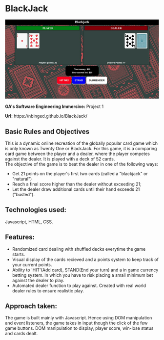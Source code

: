 # BlackJack

<img src="images/screenshot.jpg">

<p><b>GA's Software Engineering Immersive:</b> Project 1</p>
<b>Url:</b> https://nbinged.github.io/BlackJack/

## Basic Rules and Objectives
This is a dynamic online recreation of the globally popular card game which is only known as Twenty One or BlackJack. For this game, it is a comparing card game between the player and a dealer, where the player competes against the dealer. It is played with a deck of 52 cards.<br/>
The objective of the game is to beat the dealer in one of the following ways:
* Get 21 points on the player's first two cards (called a "blackjack" or "natural")
* Reach a final score higher than the dealer without exceeding 21;
* Let the dealer draw additional cards until their hand exceeds 21 ("busted").

## Technologies used:
Javascript, HTML, CSS.

## Features:
* Randomized card dealing with shuffled decks everytime the game starts.
* Visual display of the cards recieved and a points system to keep track of your current points.
* Ability to 'HIT'(Add card), STAND(End your turn) and a in game currency betting system. In which you have to risk placing a   small minimum bet against the dealer to play.
* Automated dealer function to play against. Created with real world dealer rules to ensure realistic play.

## Approach taken:
The game is built mainly with Javascript. Hence using DOM manipulation and event listeners, the game takes in input though the click of the few game buttons. DOM manipulation to display, player score, win-lose status and cards dealt.

